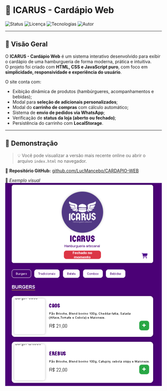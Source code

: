 # 🍔 ICARUS - Cardápio Web

![Status](https://img.shields.io/badge/status-em_desenvolvimento-yellow)
![Licença](https://img.shields.io/badge/licença-MIT-blue)
![Tecnologias](https://img.shields.io/badge/feito_com-HTML,_CSS,_JS-orange)
![Autor](https://img.shields.io/badge/autor-Lucas_Mancebo-lightgrey)

---

## 🧭 Visão Geral

O **ICARUS - Cardápio Web** é um sistema interativo desenvolvido para exibir o cardápio de uma hamburgueria de forma moderna, prática e intuitiva.  
O projeto foi criado com **HTML, CSS e JavaScript puro**, com foco em **simplicidade, responsividade e experiência do usuário**.  

O site conta com:
- Exibição dinâmica de produtos (hambúrgueres, acompanhamentos e bebidas);
- Modal para **seleção de adicionais personalizados**;
- Modal do **carrinho de compras** com cálculo automático;
- Sistema de **envio de pedidos via WhatsApp**;
- Verificação de **status da loja (aberto ou fechado)**;
- Persistência do carrinho com **LocalStorage**.

---

## 🚀 Demonstração

> 💡 Você pode visualizar a versão mais recente online ou abrir o arquivo `index.html` no navegador.

🔗 **Repositório GitHub:** [github.com/LucMancebo/CARDAPIO-WEB](https://github.com/LucMancebo/CARDAPIO-WEB)

📸 *Exemplo visual*  
![Preview do Site](./assets/img/preview.png)

